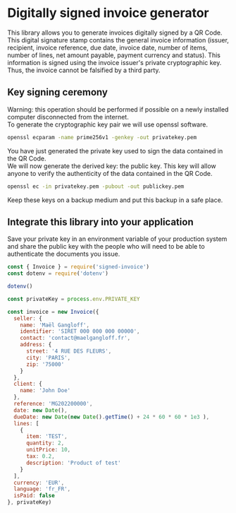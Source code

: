 # Digitally signed invoice generator

This library allows you to generate invoices digitally signed by a QR Code.  
This digital signature stamp contains the general invoice information (issuer, recipient, invoice reference, due date, invoice date, number of items, number of lines, net amount payable, payment currency and status). This information is signed using the invoice issuer's private cryptographic key. Thus, the invoice cannot be falsified by a third party.

## Key signing ceremony

Warning: this operation should be performed if possible on a newly installed computer disconnected from the internet.  
To generate the cryptographic key pair we will use openssl software.  

```bash
openssl ecparam -name prime256v1 -genkey -out privatekey.pem
```
You have just generated the private key used to sign the data contained in the QR Code.  
We will now generate the derived key: the public key. This key will allow anyone to verify the authenticity of the data contained in the QR Code.  

```bash
openssl ec -in privatekey.pem -pubout -out publickey.pem
```

Keep these keys on a backup medium and put this backup in a safe place.

## Integrate this library into your application

Save your private key in an environment variable of your production system and share the public key with the people who will need to be able to authenticate the documents you issue.

```js
const { Invoice } = require('signed-invoice')
const dotenv = require('dotenv')

dotenv()

const privateKey = process.env.PRIVATE_KEY

const invoice = new Invoice({
  seller: {
    name: 'Maël Gangloff',
    identifier: 'SIRET 000 000 000 00000',
    contact: 'contact@maelgangloff.fr',
    address: {
      street: '4 RUE DES FLEURS',
      city: 'PARIS',
      zip: '75000'
    }
  },
  client: {
    name: 'John Doe'
  },
  reference: 'MG202200000',
  date: new Date(),
  dueDate: new Date(new Date().getTime() + 24 * 60 * 60 * 1e3 ),
  lines: [
    {
      item: 'TEST',
      quantity: 2,
      unitPrice: 10,
      tax: 0.2,
      description: 'Product of test'
    }
  ],
  currency: 'EUR',
  language: 'fr_FR',
  isPaid: false
}, privateKey)

```